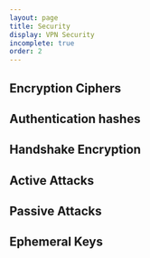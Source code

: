 ```yaml
---
layout: page
title: Security
display: VPN Security
incomplete: true
order: 2
---
```



## Encryption Ciphers


## Authentication hashes


## Handshake Encryption


## Active Attacks


## Passive Attacks


## Ephemeral Keys

